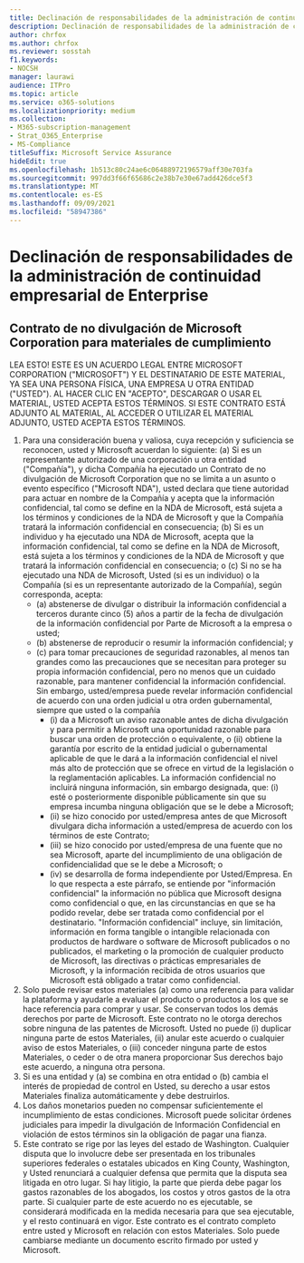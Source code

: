 ```yaml
---
title: Declinación de responsabilidades de la administración de continuidad empresarial de Enterprise
description: Declinación de responsabilidades de la administración de continuidad empresarial de Enterprise
author: chrfox
ms.author: chrfox
ms.reviewer: sosstah
f1.keywords:
- NOCSH
manager: laurawi
audience: ITPro
ms.topic: article
ms.service: o365-solutions
ms.localizationpriority: medium
ms.collection:
- M365-subscription-management
- Strat_O365_Enterprise
- MS-Compliance
titleSuffix: Microsoft Service Assurance
hideEdit: true
ms.openlocfilehash: 1b513c80c24ae6c06488972196579aff30e703fa
ms.sourcegitcommit: 997dd3f66f65686c2e38b7e30e67add426dce5f3
ms.translationtype: MT
ms.contentlocale: es-ES
ms.lasthandoff: 09/09/2021
ms.locfileid: "58947386"
---
```

# <a name="enterprise-business-continuity-management-legal-disclaimer"></a>Declinación de responsabilidades de la administración de continuidad empresarial de Enterprise

## <a name="microsoft-corporation-non-disclosure-agreement-for-compliance-materials"></a>Contrato de no divulgación de Microsoft Corporation para materiales de cumplimiento

LEA ESTO! ESTE ES UN ACUERDO LEGAL ENTRE MICROSOFT CORPORATION ("MICROSOFT") Y EL DESTINATARIO DE ESTE MATERIAL, YA SEA UNA PERSONA FÍSICA, UNA EMPRESA U OTRA ENTIDAD ("USTED"). AL HACER CLIC EN "ACEPTO", DESCARGAR O USAR EL MATERIAL, USTED ACEPTA ESTOS TÉRMINOS. SI ESTE CONTRATO ESTÁ ADJUNTO AL MATERIAL, AL ACCEDER O UTILIZAR EL MATERIAL ADJUNTO, USTED ACEPTA ESTOS TÉRMINOS.

1. Para una consideración buena y valiosa, cuya recepción y suficiencia se reconocen, usted y Microsoft acuerdan lo siguiente: (a) Si es un representante autorizado de una corporación u otra entidad ("Compañía"), y dicha Compañía ha ejecutado un Contrato de no divulgación de Microsoft Corporation que no se limita a un asunto o evento específico ("Microsoft NDA"),  usted declara que tiene autoridad para actuar en nombre de la Compañía y acepta que la información confidencial, tal como se define en la NDA de Microsoft, está sujeta a los términos y condiciones de la NDA de Microsoft y que la Compañía tratará la información confidencial en consecuencia; (b) Si es un individuo y ha ejecutado una NDA de Microsoft, acepta que la información confidencial, tal como se define en la NDA de Microsoft, está sujeta a los términos y condiciones de la NDA de Microsoft y que tratará la información confidencial en consecuencia; o (c) Si no se ha ejecutado una NDA de Microsoft, Usted (si es un individuo) o la Compañía (si es un representante autorizado de la Compañía), según corresponda, acepta: 
    - (a) abstenerse de divulgar o distribuir la información confidencial a terceros durante cinco (5) años a partir de la fecha de divulgación de la información confidencial por Parte de Microsoft a la empresa o usted; 
    - (b) abstenerse de reproducir o resumir la información confidencial; y 
    - (c) para tomar precauciones de seguridad razonables, al menos tan grandes como las precauciones que se necesitan para proteger su propia información confidencial, pero no menos que un cuidado razonable, para mantener confidencial la información confidencial. Sin embargo, usted/empresa puede revelar información confidencial de acuerdo con una orden judicial u otra orden gubernamental, siempre que usted o la compañía 
        - (i) da a Microsoft un aviso razonable antes de dicha divulgación y para permitir a Microsoft una oportunidad razonable para buscar una orden de protección o equivalente, o (ii) obtiene la garantía por escrito de la entidad judicial o gubernamental aplicable de que le dará a la información confidencial el nivel más alto de protección que se ofrece en virtud de la legislación o la reglamentación aplicables. La información confidencial no incluirá ninguna información, sin embargo designada, que: (i) esté o posteriormente disponible públicamente sin que su empresa incumba ninguna obligación que se le debe a Microsoft; 
        - (ii) se hizo conocido por usted/empresa antes de que Microsoft divulgara dicha información a usted/empresa de acuerdo con los términos de este Contrato;
        - (iii) se hizo conocido por usted/empresa de una fuente que no sea Microsoft, aparte del incumplimiento de una obligación de confidencialidad que se le debe a Microsoft; o
        - (iv) se desarrolla de forma independiente por Usted/Empresa. En lo que respecta a este párrafo, se entiende por "información confidencial" la información no pública que Microsoft designa como confidencial o que, en las circunstancias en que se ha podido revelar, debe ser tratada como confidencial por el destinatario. "Información confidencial" incluye, sin limitación, información en forma tangible o intangible relacionada con productos de hardware o software de Microsoft publicados o no publicados, el marketing o la promoción de cualquier producto de Microsoft, las directivas o prácticas empresariales de Microsoft, y la información recibida de otros usuarios que Microsoft está obligado a tratar como confidencial.
2. Solo puede revisar estos materiales (a) como una referencia para validar la plataforma y ayudarle a evaluar el producto o productos a los que se hace referencia para comprar y usar. Se conservan todos los demás derechos por parte de Microsoft. Este contrato no le otorga derechos sobre ninguna de las patentes de Microsoft. Usted no puede (i) duplicar ninguna parte de estos Materiales, (ii) anular este acuerdo o cualquier aviso de estos Materiales, o (iii) conceder ninguna parte de estos Materiales, o ceder o de otra manera proporcionar Sus derechos bajo este acuerdo, a ninguna otra persona. 
3. Si es una entidad y (a) se combina en otra entidad o (b) cambia el interés de propiedad de control en Usted, su derecho a usar estos Materiales finaliza automáticamente y debe destruirlos. 
4. Los daños monetarios pueden no compensar suficientemente el incumplimiento de estas condiciones.  Microsoft puede solicitar órdenes judiciales para impedir la divulgación de Información Confidencial en violación de estos términos sin la obligación de pagar una fianza.  
5. Este contrato se rige por las leyes del estado de Washington. Cualquier disputa que lo involucre debe ser presentada en los tribunales superiores federales o estatales ubicados en King County, Washington, y Usted renunciará a cualquier defensa que permita que la disputa sea litigada en otro lugar. Si hay litigio, la parte que pierda debe pagar los gastos razonables de los abogados, los costos y otros gastos de la otra parte. Si cualquier parte de este acuerdo no es ejecutable, se considerará modificada en la medida necesaria para que sea ejecutable, y el resto continuará en vigor. Este contrato es el contrato completo entre usted y Microsoft en relación con estos Materiales. Solo puede cambiarse mediante un documento escrito firmado por usted y Microsoft.
